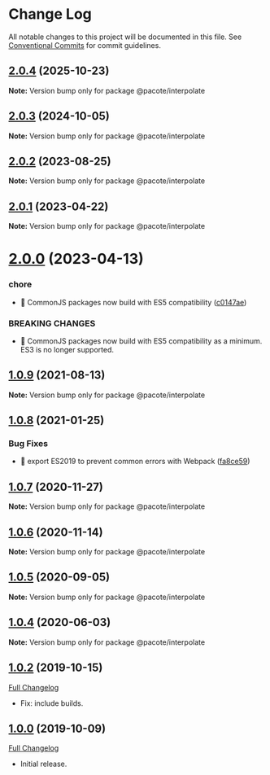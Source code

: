 # Change Log

All notable changes to this project will be documented in this file.
See [Conventional Commits](https://conventionalcommits.org) for commit guidelines.

## [2.0.4](https://github.com/PacoteJS/pacote/compare/@pacote/interpolate@2.0.3...@pacote/interpolate@2.0.4) (2025-10-23)

**Note:** Version bump only for package @pacote/interpolate





## [2.0.3](https://github.com/PacoteJS/pacote/compare/@pacote/interpolate@2.0.2...@pacote/interpolate@2.0.3) (2024-10-05)

**Note:** Version bump only for package @pacote/interpolate

## [2.0.2](https://github.com/PacoteJS/pacote/compare/@pacote/interpolate@2.0.1...@pacote/interpolate@2.0.2) (2023-08-25)

**Note:** Version bump only for package @pacote/interpolate

## [2.0.1](https://github.com/PacoteJS/pacote/compare/@pacote/interpolate@2.0.0...@pacote/interpolate@2.0.1) (2023-04-22)

**Note:** Version bump only for package @pacote/interpolate

# [2.0.0](https://github.com/PacoteJS/pacote/compare/@pacote/interpolate@1.0.9...@pacote/interpolate@2.0.0) (2023-04-13)

### chore

- 🤖 CommonJS packages now build with ES5 compatibility ([c0147ae](https://github.com/PacoteJS/pacote/commit/c0147aeffb81322ea59174a3961b10cfb3bf81e5))

### BREAKING CHANGES

- 🧨 CommonJS packages now build with ES5 compatibility as a minimum. ES3 is
  no longer supported.

## [1.0.9](https://github.com/PacoteJS/pacote/compare/@pacote/interpolate@1.0.8...@pacote/interpolate@1.0.9) (2021-08-13)

**Note:** Version bump only for package @pacote/interpolate

## [1.0.8](https://github.com/PacoteJS/pacote/compare/@pacote/interpolate@1.0.7...@pacote/interpolate@1.0.8) (2021-01-25)

### Bug Fixes

- 🐛 export ES2019 to prevent common errors with Webpack ([fa8ce59](https://github.com/PacoteJS/pacote/commit/fa8ce59f925e1c888f9727291612490b30dd5842))

## [1.0.7](https://github.com/PacoteJS/pacote/compare/@pacote/interpolate@1.0.6...@pacote/interpolate@1.0.7) (2020-11-27)

**Note:** Version bump only for package @pacote/interpolate

## [1.0.6](https://github.com/PacoteJS/pacote/compare/@pacote/interpolate@1.0.5...@pacote/interpolate@1.0.6) (2020-11-14)

**Note:** Version bump only for package @pacote/interpolate

## [1.0.5](https://github.com/PacoteJS/pacote/compare/@pacote/interpolate@1.0.4...@pacote/interpolate@1.0.5) (2020-09-05)

**Note:** Version bump only for package @pacote/interpolate

## [1.0.4](https://github.com/PacoteJS/pacote/compare/@pacote/interpolate@1.0.3...@pacote/interpolate@1.0.4) (2020-06-03)

**Note:** Version bump only for package @pacote/interpolate

## [1.0.2](https://github.com/PacoteJS/pacote/tree/@pacote/interpolate/1.0.2) (2019-10-15)

[Full Changelog](https://github.com/PacoteJS/pacote/compare/@pacote/interpolate@1.0.0...@pacote/interpolate@1.0.2)

- Fix: include builds.

## [1.0.0](https://github.com/PacoteJS/pacote/tree/@pacote/interpolate/1.0.0) (2019-10-09)

[Full Changelog](https://github.com/PacoteJS/pacote/compare/@pacote/interpolate@1.0.0...@pacote/interpolate@1.0.0)

- Initial release.
